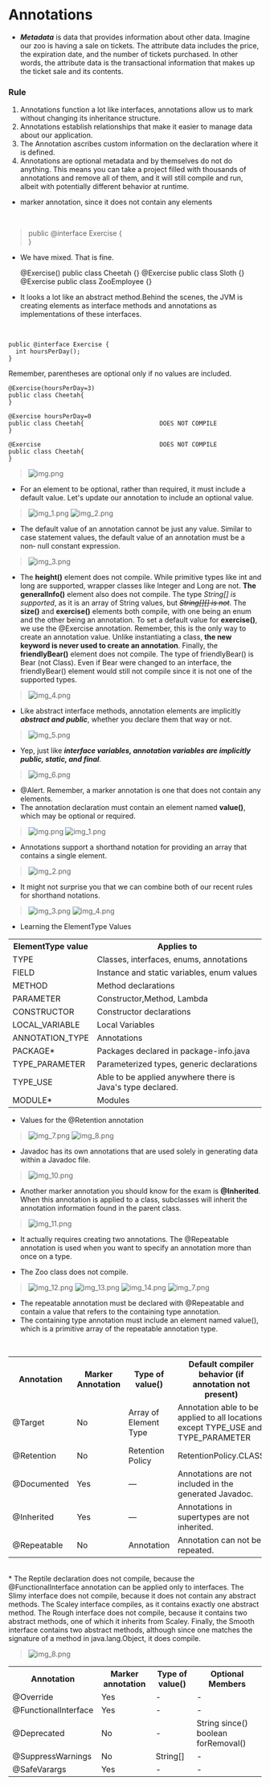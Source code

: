 # Annotations
* _**Metadata**_ is data that provides information about other data. Imagine our zoo is having a sale
  on tickets. The attribute data includes the price, the expiration
  date, and the number of tickets purchased. In other words, the
  attribute data is the transactional information that makes up
  the ticket sale and its contents.

### Rule

1) Annotations function a lot like interfaces, annotations
  allow us to mark without changing its inheritance structure.
2) Annotations establish relationships that make it easier to
manage data about our application.
3) The Annotation ascribes custom information on the declaration
  where it is defined.
4) Annotations are optional metadata and by themselves
  do not do anything. This means you can take a project filled
  with thousands of annotations and remove all of them, and it
  will still compile and run, albeit with potentially different
  behavior at runtime.

* marker annotation, since it does not contain any elements
<br>

>    public @interface Exercise {    
    }  
* We have mixed. That is fine.



    @Exercise() 
    public class Cheetah {}
    @Exercise 
    public class Sloth {}
    @Exercise
    public class ZooEmployee {}





* It looks a lot like an abstract method.Behind the scenes,
the JVM is creating elements as interface methods and
annotations as implementations of these interfaces. 
<br>


    public @interface Exercise {
      int hoursPerDay();
    }




Remember, parentheses are optional only if no values are included.


    @Exercise(hoursPerDay=3) 
    public class Cheetah{
    }

    @Exercise hoursPerDay=0 
    public class Cheetah{                     DOES NOT COMPILE
    }
    
    @Exercise                                 DOES NOT COMPILE
    public class Cheetah{
    }
  

> ![img.png](images/img.png)

* For an element to be optional, rather than required, it must
  include a default value. Let's update our annotation to include
  an optional value.

> ![img_1.png](images/img_1.png)
> ![img_2.png](images/img_2.png)
* The default value of an annotation cannot be just any
  value. Similar to case statement values, the default value
  of an annotation must be a non‐ null constant
  expression.
> ![img_3.png](images/img_3.png)
* The **height()** element does not compile. While primitive types
  like int and long are supported, wrapper classes like Integer
  and Long are not. **The generalInfo()** element also does not
  compile. The type _String[] is supported_, as it is an array of
  String values, but _~~String[][] is not~~_.
  The **size()** and **exercise()** elements both compile, with one
  being an enum and the other being an annotation. To set a
  default value for **exercise()**, we use the @Exercise annotation.
  Remember, this is the only way to create an annotation value.
  Unlike instantiating a class, **the new keyword is never used to
  create an annotation**.
  Finally, the **friendlyBear()** element does not compile. The type
  of friendlyBear() is Bear (not Class). Even if Bear were
  changed to an interface, the friendlyBear() element would still
  not compile since it is not one of the supported types.

> ![img_4.png](images/img_4.png)



* Like abstract interface methods, annotation elements are
  implicitly **_abstract and public_**, whether you declare them that
  way or not.
> ![img_5.png](images/img_5.png)

* Yep, just like _**interface variables, annotation variables are
  implicitly public, static, and final**_.
> ![img_6.png](images/img_6.png)
* @Alert. Remember, a marker annotation is one that does not
  contain any elements.
* The annotation declaration must contain an element named
  **value()**, which may be optional or required.

> ![img.png](img.png)
> ![img_1.png](img_1.png)


* Annotations support a shorthand notation for providing an
  array that contains a single element.

> ![img_2.png](img_2.png)

* It might not surprise you that we can combine both of our
    recent rules for shorthand notations.

> ![img_3.png](img_3.png)
> ![img_4.png](img_4.png)


* Learning the ElementType Values

<table>
<th>ElementType value</th>
<th>Applies to</th>
<tr>
<td>TYPE</td>
<td>Classes, interfaces, enums, annotations</td>
</tr>
<tr>
<td>FIELD</td>
<td>Instance and static variables, enum values</td>
</tr>
<tr>
<td>METHOD</td>
<td>Method declarations</td>
</tr>
<tr>
<td>PARAMETER</td>
<td>Constructor,Method, Lambda</td>
</tr>
<tr>
<td>CONSTRUCTOR</td>
<td>Constructor declarations</td>
</tr>
<tr>
<td>LOCAL_VARIABLE</td>
<td>Local Variables</td>
</tr>
<tr>
<td>ANNOTATION_TYPE</td>
<td>Annotations</td>
</tr>
<tr>
<td>PACKAGE*</td>
<td>Packages declared in package-info.java</td>
</tr>
<tr>
<td>TYPE_PARAMETER</td>
<td>Parameterized types, generic declarations</td>
</tr>
<tr>
<td>TYPE_USE</td>
<td>Able to be applied anywhere there is Java's type declared.</td>
</tr>
<tr>
<td>MODULE*</td>
<td>Modules</td>
</tr>
</table>





* Values for the @Retention annotation
> ![img_7.png](images/img_7.png)
> ![img_8.png](images/img_8.png)

* Javadoc has its own annotations that are used solely in
  generating data within a Javadoc file.
> ![img_10.png](images/img_10.png)


* Another marker annotation you should know for the exam is **@Inherited**. 
When this annotation is applied to a class,
  subclasses will inherit the annotation information found in the
  parent class.
> ![img_11.png](images/img_11.png)
* It actually
  requires creating two annotations. The @Repeatable annotation
  is used when you want to specify an annotation more than once
  on a type.

* The Zoo class does not compile.
> ![img_12.png](images/img_12.png)
> ![img_13.png](images/img_13.png)
> ![img_14.png](images/img_14.png)
> ![img_7.png](img_7.png)

* The repeatable annotation must be declared with @Repeatable
  and contain a value that refers to the containing type
  annotation.
* The containing type annotation must include an element
  named value(), which is a primitive array of the repeatable
  annotation type.
<br>

<table>
  <tr>
    <th>Annotation</th>
    <th>Marker Annotation</th>
    <th>Type of value()</th>
    <th>Default compiler behavior (if annotation not present)</th>
  </tr>
  <tr>
    <td>@Target</td>
    <td>No</td>
    <td>Array of Element Type</td>
    <td>Annotation able to be applied to all locations except TYPE_USE and TYPE_PARAMETER</td>
  </tr>
  <tr>
    <td>@Retention</td>
    <td>No</td>
    <td>Retention Policy</td>
    <td>RetentionPolicy.CLASS</td>
  </tr>
  <tr>
    <td>@Documented</td>
    <td>Yes</td>
    <td>—</td>
    <td>Annotations are not included in the generated Javadoc.</td>
  </tr>
  <tr>
    <td>@Inherited</td>
    <td>Yes</td>
    <td>—</td>
    <td>Annotations in supertypes are not inherited.</td>
  </tr>
  <tr>
    <td>@Repeatable</td>
    <td>No</td>
    <td>Annotation</td>
    <td>Annotation can not be repeated.</td>
  </tr>

</table>
<br>
* The Reptile declaration does not compile, because the
  @FunctionalInterface annotation can be applied only to
  interfaces. The Slimy interface does not compile, because it
  does not contain any abstract methods. The Scaley interface
  compiles, as it contains exactly one abstract method.
  The Rough interface does not compile, because it contains two
  abstract methods, one of which it inherits from Scaley. Finally,
  the Smooth interface contains two abstract methods, although
  since one matches the signature of a method in
  java.lang.Object, it does compile.

> ![img_8.png](img_8.png)

<table>
  <th>Annotation</th>
  <th>Marker annotation</th>  
  <th>Type of value()</th>
  <th>Optional Members</th>
  <tr>
    <td>@Override</td>
    <td>Yes</td>
    <td>-</td>
    <td>-</td>
  </tr>
  <tr>
    <td>@FunctionalInterface</td>
    <td>Yes</td>
    <td>-</td>
    <td>-</td>
  </tr>
  <tr>
    <td>@Deprecated</td>
    <td>No</td>
    <td>-</td>
    <td>String since() boolean forRemoval()</td>
  </tr>
  <tr>
    <td>@SuppressWarnings</td>
    <td>No</td>
    <td>String[]</td>
    <td>-</td>
  </tr>
  <tr>
    <td>@SafeVarargs</td>
    <td>Yes</td>
    <td>-</td>
    <td>-</td>
  </tr>
</table>
